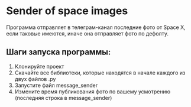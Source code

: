 # Sender of space images
Программа отправляет в телеграм-канал последние фото от Space X, если таковые имеются, иначе она отправляет фото по дефолту.

## Шаги запуска программы:
1) Клонируйте проект
2) Скачайте все библиотеки, которые находятся в начале каждого из двух файлов .py
3) Запустите файл message_sender
4) Измените время публикования фото по вашему усмотрению (последняя строка в message_sender)